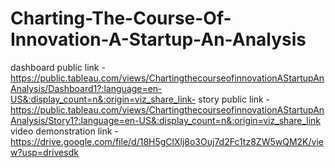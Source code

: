 # Charting-The-Course-Of-Innovation-A-Startup-An-Analysis


dashboard public link - https://public.tableau.com/views/ChartingthecourseofinnovationAStartupAnAnalysis/Dashboard1?:language=en-US&:display_count=n&:origin=viz_share_link-
story public link - https://public.tableau.com/views/ChartingthecourseofinnovationAStartupAnAnalysis/Story1?:language=en-US&:display_count=n&:origin=viz_share_link
video demonstration link - https://drive.google.com/file/d/18H5gClXlj8o3Ouj7d2Fc1tz8ZW5wQM2K/view?usp=drivesdk
